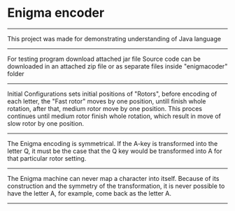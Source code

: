 # Enigma encoder
***********************************************************************************************************************************
This project was made for demonstrating understanding of Java language
***********************************************************************************************************************************
For testing program download attached jar file
Source code can be downloaded in an attached zip file or as separate files inside "enigmacoder" folder
***********************************************************************************************************************************
Initial Configurations sets initial positions of "Rotors", before encoding of each letter, the "Fast rotor" moves by one position, untill finish whole rotation, after that, medium rotor move by one position. This proces continues until medium rotor finish whole rotation, which result in move of slow rotor by one position.
***********************************************************************************************************************************
The Enigma encoding is symmetrical. If the A-key is transformed into the letter Q, 
it must be the case that the Q key would be
transformed into A for that particular rotor
setting.
***********************************************************************************************************************************
The Enigma machine can never map a character 
into itself. Because of its construction and the symmetry of the transformation, it is never 
possible to have the letter A, for example,
come back as the letter A.
***********************************************************************************************************************************
